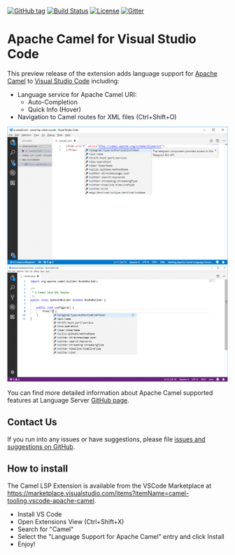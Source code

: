 [![GitHub tag](https://img.shields.io/github/tag/camel-tooling/camel-lsp-client-vscode.svg?style=plastic)]()
[![Build Status](https://travis-ci.org/camel-tooling/camel-lsp-client-vscode.svg?branch=master)](https://travis-ci.org/camel-tooling/camel-lsp-client-vscode)
[![License](https://img.shields.io/badge/license-Apache%202-blue.svg)]()
[![Gitter](https://img.shields.io/gitter/room/camel-tooling/Lobby.js.svg)](https://gitter.im/camel-tooling/Lobby)

# Apache Camel for Visual Studio Code
This preview release of the extension adds language support for [Apache Camel](http://camel.apache.org/) to [Visual Studio Code](https://code.visualstudio.com/) including:
* Language service for Apache Camel URI:
  * Auto-Completion
  * Quick Info (Hover)
* Navigation to Camel routes for XML files (Ctrl+Shift+O)

![Completion for XML](./images/completion.gif "Completion for XML")
![Completion for Java](./images/completionJava.gif "Completion for java")

You can find more detailed information about Apache Camel supported features at Language Server [GitHub page](https://github.com/camel-tooling/camel-language-server#features).

## Contact Us
If you run into any issues or have suggestions, please file [issues and suggestions on GitHub](https://github.com/camel-tooling/camel-lsp-client-vscode/issues).

## How to install
The Camel LSP Extension is available from the VSCode Marketplace at https://marketplace.visualstudio.com/items?itemName=camel-tooling.vscode-apache-camel.

* Install VS Code
* Open Extensions View (Ctrl+Shift+X)
* Search for "Camel"
* Select the "Language Support for Apache Camel" entry and click Install
* Enjoy!
